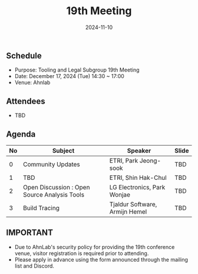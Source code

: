 ﻿---
title: "19th Meeting"
linkTitle: "19th Meeting"
weight: 1
date: 2024-11-10
type: docs
description: Tooling & Legal Subgroup 19th Meeting
---

## Schedule
* Purpose: Tooling and Legal Subgroup 19th Meeting
* Date: December 17, 2024 (Tue) 14:30 ~ 17:00
* Venue: Ahnlab

## Attendees
* TBD

## Agenda
| No | Subject           | Speaker | Slide |
|----|-----------------|------|------|
| 0  | Community Updates | ETRI, Park Jeong-sook | TBD |
| 1  | TBD | ETRI, Shin Hak-Chul | TBD |
| 2  | Open Discussion : Open Source Analysis Tools | LG Electronics, Park Wonjae | TBD |
| 3  | Build Tracing | Tjaldur Software, Armijn Hemel | TBD |

## IMPORTANT
* Due to AhnLab's security policy for providing the 19th conference venue, visitor registration is required prior to attending.
* Please apply in advance using the form announced through the mailing list and Discord.

<!--

## Attendees

## Meeting Minutes

## Photo Gallery

<div ><span class="image fit">
</span></div> -->